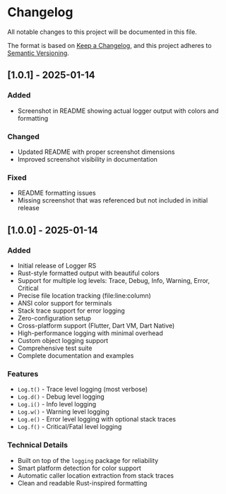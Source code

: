 # Changelog

All notable changes to this project will be documented in this file.

The format is based on [Keep a Changelog](https://keepachangelog.com/en/1.0.0/),
and this project adheres to [Semantic Versioning](https://semver.org/spec/v2.0.0.html).

## [1.0.1] - 2025-01-14

### Added
- Screenshot in README showing actual logger output with colors and formatting

### Changed
- Updated README with proper screenshot dimensions
- Improved screenshot visibility in documentation

### Fixed
- README formatting issues
- Missing screenshot that was referenced but not included in initial release

## [1.0.0] - 2025-01-14

### Added
- Initial release of Logger RS
- Rust-style formatted output with beautiful colors
- Support for multiple log levels: Trace, Debug, Info, Warning, Error, Critical
- Precise file location tracking (file:line:column)
- ANSI color support for terminals
- Stack trace support for error logging
- Zero-configuration setup
- Cross-platform support (Flutter, Dart VM, Dart Native)
- High-performance logging with minimal overhead
- Custom object logging support
- Comprehensive test suite
- Complete documentation and examples

### Features
- `Log.t()` - Trace level logging (most verbose)
- `Log.d()` - Debug level logging
- `Log.i()` - Info level logging
- `Log.w()` - Warning level logging
- `Log.e()` - Error level logging with optional stack traces
- `Log.f()` - Critical/Fatal level logging

### Technical Details
- Built on top of the `logging` package for reliability
- Smart platform detection for color support
- Automatic caller location extraction from stack traces
- Clean and readable Rust-inspired formatting
